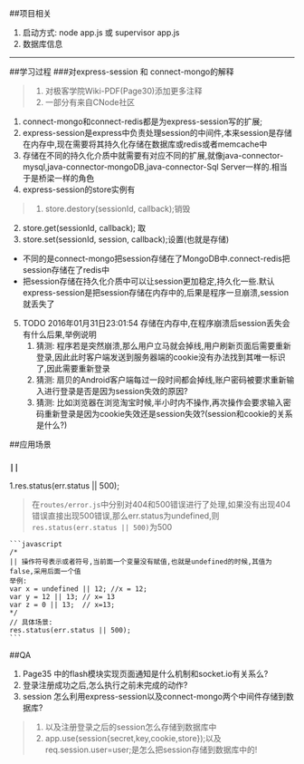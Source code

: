 
##项目相关
1. 启动方式: node app.js 或 supervisor app.js
2. 数据库信息

----
##学习过程
###对express-session 和 connect-mongo的解释
> 1. 对极客学院Wiki-PDF(Page30)添加更多注释
> 2. 一部分有来自CNode社区

1. connect-mongo和connect-redis都是为express-session写的扩展;
2. express-session是express中负责处理session的中间件,本来session是存储在内存中,现在需要将其持久化存储在数据库或redis或者memcache中
3. 存储在不同的持久化介质中就需要有对应不同的扩展,就像java-connector-mysql,java-connector-mongoDB,java-connector-Sql Server一样的.相当于是桥梁一样的角色
4. express-session的store实例有
>1. store.destory(sessionId, callback);销毁
 2. store.get(sessionId, callback); 取
 3. store.set(sessionId, session, callback);设置(也就是存储)
   - 不同的是connect-mongo把session存储在了MongoDB中.connect-redis把session存储在了redis中
   - 把session存储在持久化介质中可以让session更加稳定,持久化一些.默认express-session是把session存储在内存中的,后果是程序一旦崩溃,session就丢失了
5. TODO 2016年01月31日23:01:54 存储在内存中,在程序崩溃后session丢失会有什么后果,举例说明
   1. 猜测: 程序若是突然崩溃,那么用户立马就会掉线,用户刷新页面后需要重新登录,因此此时客户端发送到服务器端的cookie没有办法找到其唯一标识了,因此需要重新登录
   2. 猜测: 扇贝的Android客户端每过一段时间都会掉线,账户密码被要求重新输入进行登录是否是因为session失效的原因?
   3. 猜测: 比如浏览器在浏览淘宝时候,半小时内不操作,再次操作会要求输入密码重新登录是因为cookie失效还是session失效?(session和cookie的关系是什么?)
 
 
##应用场景
### `||` 
1.res.status(err.status || 500);
> 在`routes/error.js`中分别对404和500错误进行了处理,如果没有出现404错误直接出现500错误,那么err.status为undefined,则`res.status(err.status || 500)`为500

    ```javascript
    /*
    || 操作符号表示或者符号,当前面一个变量没有赋值,也就是undefined的时候,其值为false,采用后面一个值
    举例:
    var x = undefined || 12; //x = 12;
    var y = 12 || 13; // x= 13
    var z = 0 || 13;  // x=13;
    */
    // 具体场景:
    res.status(err.status || 500);
    ```
    
    
##QA
1. Page35 中的flash模块实现页面通知是什么机制和socket.io有关系么?
2. 登录注册成功之后,怎么执行之前未完成的动作?
3. session 怎么利用express-session以及connect-mongo两个中间件存储到数据库?
>1. 以及注册登录之后的session怎么存储到数据库中
>2. app.use(session{secret,key,cookie,store});以及req.session.user=user;是怎么把session存储到数据库中的!
